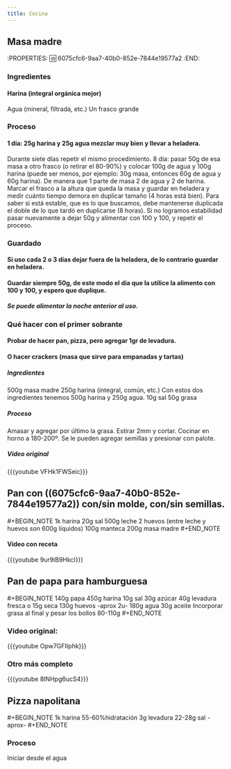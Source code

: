 ```yaml
---
title: Cocina
---
```


## Masa madre
:PROPERTIES:
:id: 6075cfc6-9aa7-40b0-852e-7844e19577a2
:END:
### Ingredientes
#### Harina (integral orgánica mejor)
Agua (mineral, filtrada, etc.)
Un frasco grande
### Proceso
#### 1 día: 25g harina y 25g agua mezclar muy bien y llevar a heladera.
Durante siete días repetir el mismo procedimiento.
8 día: pasar 50g de esa masa a otro frasco (o retirar el 80-90%) y colocar 100g de agua y 100g harina (puede ser menos, por ejemplo: 30g masa, entonces 60g de agua y 60g harina). De manera que 1 parte de masa 2 de agua y 2 de harina. Marcar el frasco a la altura que queda la masa y guardar en heladera y medir cuánto tiempo demora en duplicar tamaño (4 horas está bien). Para saber si está estable, que es lo que buscamos, debe mantenerse duplicada el doble de lo que tardó en duplicarse (8 horas). Si no logramos estabilidad pasar nuevamente a dejar 50g y alimentar con 100 y 100, y repetir el proceso.
### Guardado
#### Si uso cada 2 o 3 días dejar fuera de la heladera, de lo contrario guardar en heladera.
#### Guardar siempre 50g, de este modo el día que la utilice la alimento con 100 y 100, y espero que duplique.
##### Se puede alimentar la noche anterior al uso.
### Qué hacer con el primer sobrante
#### Probar de hacer pan, pizza, pero agregar 1gr de levadura.
#### O hacer crackers (masa que sirve para empanadas y tartas)
##### Ingredientes
500g masa madre
250g harina (integral, común, etc.) Con estos dos ingredientes tenemos 500g harina y 250g agua.
10g sal
50g grasa
##### Proceso
Amasar y agregar por último la grasa. Estirar 2mm y cortar. Cocinar en horno a 180-200º. Se le pueden agregar semillas y presionar con palote.
##### Video original
{{{youtube VFHk1FWSeic}}}
## Pan con ((6075cfc6-9aa7-40b0-852e-7844e19577a2)) con/sin molde, con/sin semillas.
#+BEGIN_NOTE
1k harina
20g sal
500g leche
2 huevos (entre leche y huevos son 600g líquidos)
100g manteca
200g masa madre
#+END_NOTE
#### Video con receta
{{{youtube 9ur9iB9HkcI}}}
## Pan de papa para hamburguesa
 #+BEGIN_NOTE
140g papa 
450g harina
10g sal
30g azúcar
40g levadura fresca o 15g seca
130g huevos -aprox 2u-
180g agua
30g aceite
Incorporar grasa al final y pesar los bollos 80-110g
#+END_NOTE
### Video original:
{{{youtube Opw7GFIIphk}}}
### Otro más completo
{{{youtube 8INHpg6ucS4}}}
## Pizza napolitana
#+BEGIN_NOTE
1k harina
55-60%hidratación
3g levadura
22-28g sal -aprox-
#+END_NOTE
### Proceso
Iniciar desde el agua
##
